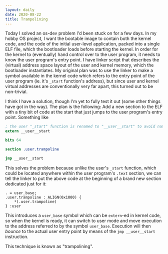 ```yaml
---
layout: daily
date: 2020-08-22
title: Trampolining
---
```


Today I solved an os-dev problem I'd been stuck on for a few days.
In my hobby OS project, I want the bootable image to contain both the kernel code, and the code of the
initial user-level application, packed into a single ELF file, which the bootloader loads before
starting the kernel. In order for the kernel to (eventually) hand control over to the user program,
it needs to know the user program's entry point. I have linker script that describes the (virtual)
address space layout of the user and kernel memory, which the bootloader instantiates.
My original plan was to use the linker to make a symbol available in the kernel code which refers
to the entry point of the user program (ie. it's `_start` function's address), but since user and
kernel virtual addresses are conventionally very far apart, this turned out to be non-trivial.

I think I have a solution, though I'm yet to fully test it out (some other things have got in the way).
The plan is the following: Add a new section to the ELF with a tiny bit of code at the start that just
jumps to the user program's entry point. Something like

```nasm
; the user "_start" function is renamed to "__user__start" to avoid name conflicts with kernel code
extern __user__start

bits 64

section .user.trampoline

jmp __user__start
```
This solves the problem because unlike the user's `_start` function, which could be located anywhere
within the user program's `.text` section, we can tell the linker to put the above code at the beginning
of a brand new section dedicated just for it:
```linkerscript
. = user_base;
.user.trampoline : ALIGN(0x1000) {
    *(.user.trampoline)
} :user
```

This introduces a `user_base` symbol which can be `extern`-ed in kernel code, so when the kernel is
ready, it can switch to user mode and move execution to the address referred to by the symbol `user_base`.
Execution will then _bounce_ to the actual user entry point by means of the `jmp __user__start` instruction.

This technique is known as "trampolining".
